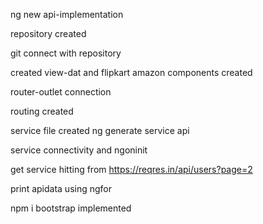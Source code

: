 ng new api-implementation

repository created

git connect with repository

created view-dat and flipkart amazon components created

router-outlet connection

routing created

service file created  ng generate service api

service connectivity and ngoninit

get service hitting from https://reqres.in/api/users?page=2

print apidata using ngfor

npm i bootstrap implemented